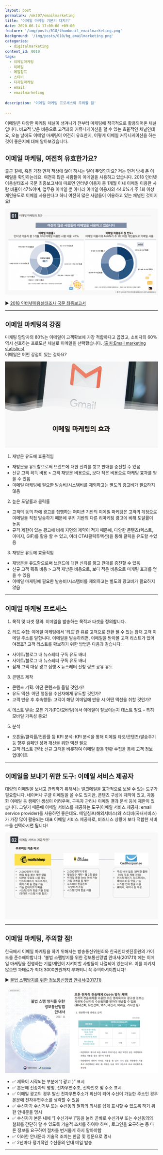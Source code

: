 ```yaml
---
layout: post
permalink: /mkt07/emailmarketing
title: '이메일 마케팅 기본기 다지기'
date: 2020-06-14 17:00:00 +09:00
feature: '/img/posts/010/thumbnail_emailmarketing.png'
background: '/img/posts/010/bg_emailmarketing.png'
categories:
  - digitalmarketing
content_id: 0010
tags:
  - 이메일마케팅
  - 이메일
  - 메일침프
  - 스티비
  - 디지털마케팅
  - email
  - emailmarketing

description: '이메일 마케팅 프로세스와 주의할 점'

---
```


이메일은 다양한 마케팅 채널이 생겨나기 전부터 마케팅에 적극적으로 활용되어온 채널입니다. 비교적 낮은 비용으로 고객과의 커뮤니케이션을 할 수 있는 효율적인 채널인데요, 오늘 날에도 이메일 마케팅이 여전히 유효한지, 어떻게 이메일 커뮤니케이션을 하는 것이 좋은지에 대해 알아보겠습니다.


## 이메일 마케팅, 여전히 유효한가요?
출근 길에, 혹은 가장 먼저 책상에 앉아 하시는 일이 무엇인가요? 저는 먼저 밤새 온 이메일을 확인하는데요. 여전히 많은 사람들이 이메일을 사용하고 있습니다. 2018 인터넷이용실태조사 국문 최종보고서에 따르면 인터넷 이용자 중 1개월 이내 이메일 이용한 사람 비율이 47%이며, 업무용 이메일 뿐 아니라 이메일 이용자의 44.6%가 주 1회 이상 개인용도로 이메일 사용한다고 하니 여전히 많은 사람들이 이용하고 있는 채널인 것이지요!

 ![이메일마케팅효과](/img/posts/010/01.png)

 ▶ [2018 인터넷이용실태조사 국문 최종보고서](https://www.kisa.or.kr/public/library/etc_View.jsp?regno=0011998&searchType=&searchKeyword=%EC%9D%B8%ED%84%B0%EB%84%B7%EC%9D%B4%EC%9A%A9&pageIndex=1 "kisa report")

------

## 이메일 마케팅의 강점
마케팅 담당자의 80%는 이메일이 고객확보에 가장 적합하다고 꼽았고, 소비자의 60% 역시 선호하는 프로모션 채널로 이메일을 선택했습니다. [(출처:Email marketing statistics)](https://99firms.com/blog/email-marketing-statistics/#gref "email statistics")   
이메일은 어떤 강점이 있는 걸까요?

![이메일마케팅효과](/img/posts/010/02.png)

1. 재방문 유도에 효율적임
  * 재방문을 유도함으로써 브랜드에 대한 신뢰를 쌓고 판매를 증진할 수 있음
  * 신규 고객 획득 비용 > 고객 재방문 비용으로, 보다 적은 비용으로 마케팅 효과를 얻을 수 있음
  * 이메일 마케팅에 필요한 발송비/시스템비를 제외하고는 별도의 광고비가 필요하지 않음

2. 높은 도달률과 클릭률
  * 고객의 동의 하에 광고를 집행하는 퍼미션 기반의 이메일 마케팅은 고객의 계정으로 이메일을 직접 발송하기 때문에 쿠키 기반의 다른 리마케팅 광고에 비해 도달률이 높음
  * 규격 제한이 있는 광고에 비해 지면의 제약이 적기 때문에, 다양한 콘텐츠(텍스트, 이미지, GIF)를 활용 할 수 있고, 여러 CTA(클릭투액션)을 통해 클릭을 유도할 수있음

3. 재방문 유도에 효율적임

  * 재방문을 유도함으로써 브랜드에 대한 신뢰를 쌓고 판매를 증진할 수 있음
  * 신규 고객 획득 비용 > 고객 재방문 비용으로, 보다 적은 비용으로 마케팅 효과를 얻을 수 있음
  * 이메일 마케팅에 필요한 발송비/시스템비를 제외하고는 별도의 광고비가 필요하지 않음

------


## 이메일 마케팅 프로세스
1. 목적 및 타겟 정의: 이메일을 발송하는 목적과 타겟을 정의합니다.

2. 리드 수집: 이메일 마케팅에서 '리드'란 유료 고객으로 전환 될 수 있는 잠재 고객 이메일 주소를 말합니다. 이메일을 발송하려면, 이메일을 받아볼 고객 리스트가 있어야겠죠? 고객 리스트를 확보하기 위한 방법은 다음과 같습니다:
  * 사이트/블로그 내 뉴스레터 구독 유도 배너
  * 사이트/블로그 내 뉴스레터 구독 유도 배너
  * 잠재 고객 대상 광고 집행 & 뉴스레터 신청 링크 공유 유도

3. 콘텐츠 제작
  * 콘텐츠 기획: 어떤 콘텐츠를 올릴 것인가?
  * 유도 액션: 어떤 행동을 수신자에게 유도할 것인가?
  * 고객 반응 후 후속행동: 고객이 해당 이메일에 반응 시 어떤 액션을 취할 것인가?

4. 테스트 발송: 모든 기기(PC/모바일)에서 이메일이 잘보이는지 테스트 필요 – 특히 모바일 가독성 중요!

5. 분석
  * 오픈율/클릭률/전환률 등 KPI 분석: KPI 분석을 통해 이메일 타겟/콘텐츠/발송주기 등 향후 캠페인 성과 개선을 위한 액션 필요
  * 고객 리스트 관리: 신규 고객을 비롯하여 이메일 활동 현황 수집을 통해 고객 정보 업데이트

------

## 이메일을 보내기 위한 도구: 이메일 서비스 제공자
대량의 이메일을 보내고 관리하기 위해서는 벌크메일을 효과적으로 보낼 수 있는 도구가 필요합니다. 네이버나 구글 이메일을 쓸 수도 있지만, 콘텐츠 구성에 제약이 있고, 자동화 이메일 등 캠페인 생성이 어려우며, 구독자 관리나 이메일 결과 분석 등에 제한이 있습니다. 그렇기 때문에 이메일 서비스를 제공하는 도구(이메일 서비스 제공자: email service provider)를 사용하면 좋은데요. 메일침프(해외서비스)와 스티비(국내서비스)가 가장 많이 활용되는 대표 이메일 서비스 제공자로, 비즈니스 상황에 보다 적합한 서비스를 선택하시면 됩니다!

![이메일서비스제공자](/img/posts/010/03.png)

------

## 이메일 마케팅, 주의할 점!
한국에서 이메일 마케팅을 하기 위해서는 방송통신위원회와 한국인터넷진흥원의 가이드를 준수해야합니다. '불법 스팸방지를 위한 정보통신망법 안내서(2017.11)'에는 이메일 마케팅을 진행하는 기업/개인이 지켜야할 사항들이 나열되어 있는데요. 이를 지키지 않으면 과태료가 최대 3000만원까지 부과되니 꼭 주의하셔야합니다!

 ▶ [불법 스팸방지를 위한 정보통신망법 안내서(2017.11)](https://spam.kisa.or.kr/customer/sub2_R.do?boardNo=1004 "kisa report2")


![한국인터넷진흥원](/img/posts/010/04.png)


  * ✅ 제목이 시작되는 부분에“( 광고 )” 표시
  * ✅ 본문에 전송자의 명칭, 전자우편주조, 전화번호 및 주소 표시
  * ✅ 이메일 광고의 경우 발신 전자우편주소가 회신이 되어 수신이 가능한 주소인 경우 본문에 전자우편주소를 생략할 수 있음
  * ✅ 수신자가 수신거부 또는 수신동의 철회의 의사를 쉽게 표시할 수 있도록 하기 위한 안내문을 명시
  * ✅ 수신자가 본문 내에 “[ 수신거부 ]”등을 눌러 곧바로 수신거부 또는 수신동의의 철회를 간단히 할 수 있도록 기술적 조치를 하여야 하며 , 로그인을 요구하는 등 다른 정보를 요구하여 절차를 번거롭게 하지 말아야함
  * ✅ 이러한 안내문과 기술적 조치는 한글 및 영문으로 명시
  * ✅ 2년마다 정기적인 수신동의 안내 메일 발송

------
